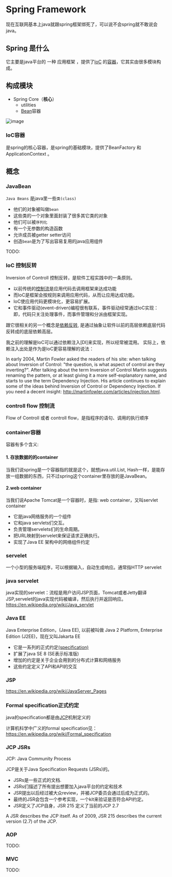 # Spring Framework
现在互联网基本上java就跟spring框架绑死了，可以说不会spring就不敢说会java。

## Spring 是什么
它主要是java平台的 一种 应用框架 ，提供了[IoC](#ioc) 的[容器](#container)，它其实由很多模块构成。

## 构成模块
- Spring Core（**核心**）
    - utilities
    - [Bean](#javabean)容器

![image](https://docs.spring.io/spring/docs/1.2.9/reference/images/spring-overview.gif)

### IoC容器
是spring的核心容器，是spring的基础模块，提供了BeanFactory 和 ApplicationContext 。

## 概念

### JavaBean
`Java Beans` 是java里一些`类(class)`

- 他们的对象被叫做`bean`
- 这些类的一个对象里面封装了很多其它类的对象
- 他们可以被`序列化`
- 有一个无参数的构造函数
- 允许成员被getter setter访问
- 创造`bean`是为了写出容易复用的java应用组件

TODO:

### IoC 控制反转
Inversion of Controll 控制反转，是软件工程实践中的一条原则。

- 以前传统的[控制流](#controll-flow)是应用代码去调用框架来达成功能
- 而IoC是框架会按规则来调用应用代码，从而让应用达成功能。
- IoC使应用代码更模块化，更容易扩展。
- 它和事件驱动(event-driven)编程很有联系，事件驱动经常通过IoC实现：即，代码只关注处理事件，而事件管理和分派由框架实现。

跟它很相关的另一个概念是[依赖反转](/oop/#dependency-inversion), 是通过抽象让软件以前的高层依赖底层代码反转成的底层依赖高层。

我之前的理解是IoC可以通过依赖注入[DI]来实现，所以经常被混用。
实际上，依赖注入出处是作为是IoC更容易理解的说法：

In early 2004, Martin Fowler asked the readers of his site: when talking about Inversion of Control: "the question, is what aspect of control are they inverting?". After talking about the term Inversion of Control Martin suggests renaming the pattern, or at least giving it a more self-explanatory name, and starts to use the term Dependency Injection. His article continues to explain some of the ideas behind Inversion of Control or Dependency Injection. If you need a decent insight: http://martinfowler.com/articles/injection.html.

### controll flow 控制流
Flow of Controll 或者 controll flow，是指程序的语句、调用的执行顺序

### container容器
容器有多个含义:

#### 1. 存放数据的的container
当我们说spring是一个容器指的就是这个，就想java.util.List, Hash一样，是能存放一组数据的东西，只不过spring这个container里存放的是JavaBean。

#### 2.web container
当我们说Apache Tomcat是一个容器时，是指: web container，又叫servlet container

- 它是java网络服务的一个组件
- 它和java servlets们交互。
- 负责管理servelets们的生命周期。
- 把URL映射到servelet来保证请求正确执行。
- 实现了Java EE 架构中的网络组件约定


### servelet
一个小型的服务端程序，可以根据输入，自动生成响应。通常指HTTP servelet


### java servelet
java实现的servelet：流程是用户访问JSP页面，Tomcat或者Jetty翻译JSP,servelet的java实现代码被编译，然后执行并返回响应。
https://en.wikipedia.org/wiki/Java_servlet

### Java EE
Java Enterprise Edition，(Java EE), 以前被叫做 Java 2 Platform, Enterprise Edition (J2EE)，现在又叫Jakarta EE

- 它是一系列的正式约定[(specification)](#formal-specification)
- 扩展了java SE 8 (SE表示标准版)
- 增加的约定是关于企业会用到的分布式计算和网络服务
- 这些约定定义了API和API的交互


### JSP
https://en.wikipedia.org/wiki/JavaServer_Pages

### Formal specification正式约定
java的specification都是由[JCP](#jcp)机制定义的

计算机科学中广义的formal specification见：
https://en.wikipedia.org/wiki/Formal_specification

### JCP JSRs
JCP: Java Community Process

JCP是关于Java Specification Requests (JSRs)的。 

- JSRs是一些正式的文档.
- JSRs们描述了所有提出想要加入java平台的约定和技术
- JSR提出以后经过被大众review，并被JCP委员会通过后成为正式的。
- 最终的JSR会包含一个参考实现，一个kit来验证是否符合API约定。
- JSR定义了JCP自身，JSR 215 定义了当前的JCP 2.7

A JSR describes the JCP itself. As of 2009, JSR 215 describes the current version (2.7) of the JCP.

### AOP
TODO:


### MVC
TODO: